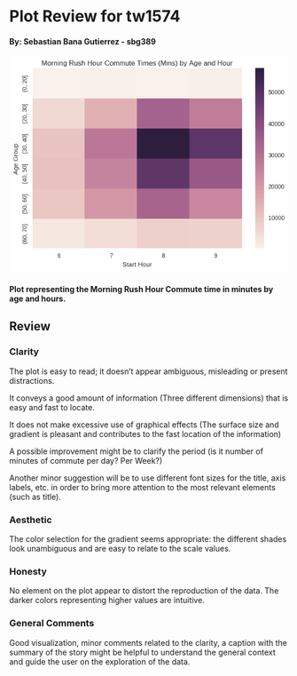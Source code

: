 
# Plot Review for tw1574
#### By: Sebastian Bana Gutierrez - sbg389

<img src="https://github.com/sbg389/PUI2016_sbg389/blob/master/HW8_sbg389/HW7_ttw1574_plot.png"
alt=" Plot for HW7: tw1574" width="850">

#### Plot representing the Morning Rush Hour Commute time in minutes by age and hours.

## Review

### Clarity
The plot is easy to read; it doesn’t appear ambiguous, misleading or present distractions.

It conveys a good amount of information (Three different dimensions) that is easy and fast to locate.

It does not make excessive use of graphical effects (The surface size and gradient is pleasant and contributes to the fast location of the information)

A possible improvement might be to clarify the period (is it number of minutes of commute per day? Per Week?)

Another minor suggestion will be to use different font sizes for the title, axis labels, etc. in order to bring more attention to the most relevant elements (such as title).
 
### Aesthetic
The color selection for the gradient seems appropriate: the different shades look unambiguous and are easy to relate to the scale values. 

### Honesty
No element on the plot appear to distort the reproduction of the data. The darker colors representing higher values are intuitive.

### General Comments
Good visualization, minor comments related to the clarity, a caption with the summary of the story might be helpful to understand the general context and guide the user on the exploration of the data.

